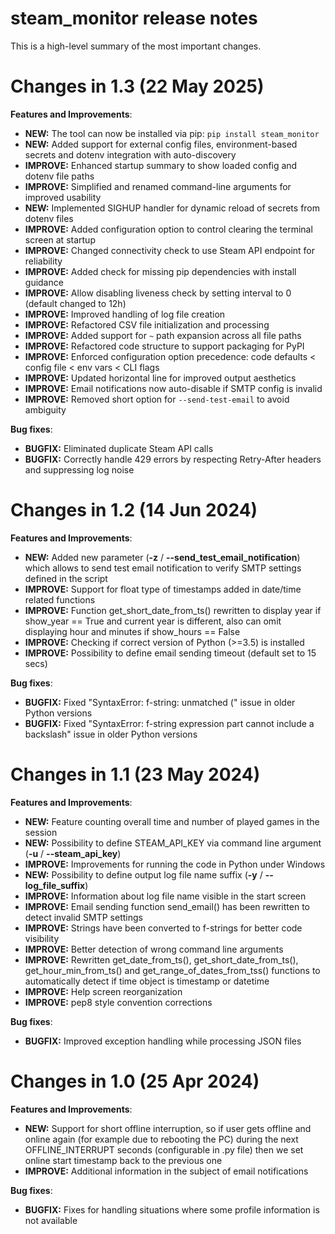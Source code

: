 # steam_monitor release notes

This is a high-level summary of the most important changes.

# Changes in 1.3 (22 May 2025)

**Features and Improvements**:

- **NEW:** The tool can now be installed via pip: `pip install steam_monitor`
- **NEW:** Added support for external config files, environment-based secrets and dotenv integration with auto-discovery
- **IMPROVE:** Enhanced startup summary to show loaded config and dotenv file paths
- **IMPROVE:** Simplified and renamed command-line arguments for improved usability
- **NEW:** Implemented SIGHUP handler for dynamic reload of secrets from dotenv files
- **IMPROVE:** Added configuration option to control clearing the terminal screen at startup
- **IMPROVE:** Changed connectivity check to use Steam API endpoint for reliability
- **IMPROVE:** Added check for missing pip dependencies with install guidance
- **IMPROVE:** Allow disabling liveness check by setting interval to 0 (default changed to 12h)
- **IMPROVE:** Improved handling of log file creation
- **IMPROVE:** Refactored CSV file initialization and processing
- **IMPROVE:** Added support for `~` path expansion across all file paths
- **IMPROVE:** Refactored code structure to support packaging for PyPI
- **IMPROVE:** Enforced configuration option precedence: code defaults < config file < env vars < CLI flags
- **IMPROVE:** Updated horizontal line for improved output aesthetics
- **IMPROVE:** Email notifications now auto-disable if SMTP config is invalid
- **IMPROVE:** Removed short option for `--send-test-email` to avoid ambiguity

**Bug fixes**:

- **BUGFIX:** Eliminated duplicate Steam API calls
- **BUGFIX:** Correctly handle 429 errors by respecting Retry-After headers and suppressing log noise

# Changes in 1.2 (14 Jun 2024)

**Features and Improvements**:

- **NEW:** Added new parameter (**-z** / **--send_test_email_notification**) which allows to send test email notification to verify SMTP settings defined in the script
- **IMPROVE:** Support for float type of timestamps added in date/time related functions
- **IMPROVE:** Function get_short_date_from_ts() rewritten to display year if show_year == True and current year is different, also can omit displaying hour and minutes if show_hours == False
- **IMPROVE:** Checking if correct version of Python (>=3.5) is installed
- **IMPROVE:** Possibility to define email sending timeout (default set to 15 secs)

**Bug fixes**:

- **BUGFIX:** Fixed "SyntaxError: f-string: unmatched (" issue in older Python versions
- **BUGFIX:** Fixed "SyntaxError: f-string expression part cannot include a backslash" issue in older Python versions

# Changes in 1.1 (23 May 2024)

**Features and Improvements**:

- **NEW:** Feature counting overall time and number of played games in the session
- **NEW:** Possibility to define STEAM_API_KEY via command line argument (**-u** / **--steam_api_key**)
- **IMPROVE:** Improvements for running the code in Python under Windows
- **NEW:** Possibility to define output log file name suffix (**-y** / **--log_file_suffix**)
- **IMPROVE:** Information about log file name visible in the start screen
- **IMPROVE:** Email sending function send_email() has been rewritten to detect invalid SMTP settings
- **IMPROVE:** Strings have been converted to f-strings for better code visibility
- **IMPROVE:** Better detection of wrong command line arguments
- **IMPROVE:** Rewritten get_date_from_ts(), get_short_date_from_ts(), get_hour_min_from_ts() and get_range_of_dates_from_tss() functions to automatically detect if time object is timestamp or datetime
- **IMPROVE:** Help screen reorganization
- **IMPROVE:** pep8 style convention corrections

**Bug fixes**:

- **BUGFIX:** Improved exception handling while processing JSON files

# Changes in 1.0 (25 Apr 2024)

**Features and Improvements**:

- **NEW:** Support for short offline interruption, so if user gets offline and online again (for example due to rebooting the PC) during the next OFFLINE_INTERRUPT seconds (configurable in .py file) then we set online start timestamp back to the previous one
- **IMPROVE:** Additional information in the subject of email notifications

**Bug fixes**:

- **BUGFIX:** Fixes for handling situations where some profile information is not available
